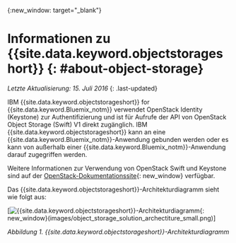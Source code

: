 {:new_window: target="_blank"}

# Informationen zu {{site.data.keyword.objectstorageshort}}  {: #about-object-storage} 

*Letzte Aktualisierung: 15. Juli 2016*
{: .last-updated}


IBM {{site.data.keyword.objectstorageshort}} for {{site.data.keyword.Bluemix_notm}} verwendet OpenStack Identity (Keystone) zur Authentifizierung und ist für Aufrufe der API von OpenStack Object Storage (Swift) V1 direkt zugänglich. IBM {{site.data.keyword.objectstorageshort}} kann an eine {{site.data.keyword.Bluemix_notm}}-Anwendung gebunden werden oder es kann von außerhalb einer {{site.data.keyword.Bluemix_notm}}-Anwendung darauf zugegriffen werden. 

Weitere Informationen zur Verwendung von OpenStack Swift und Keystone sind auf der [OpenStack-Dokumentationssite](http://docs.openstack.org){: new_window} verfügbar.

Das {{site.data.keyword.objectstorageshort}}-Architekturdiagramm sieht wie folgt aus:

[![{{site.data.keyword.objectstorageshort}}-Architekturdiagramm](https://console.ng.bluemix.net/docs/api/content/services/ObjectStorage/images/object_storage_solution_archectiture.png){: new_window}(images/object_storage_solution_archectiture_small.png)]

*Abbildung 1. {{site.data.keyword.objectstorageshort}}-Architekturdiagramm*

